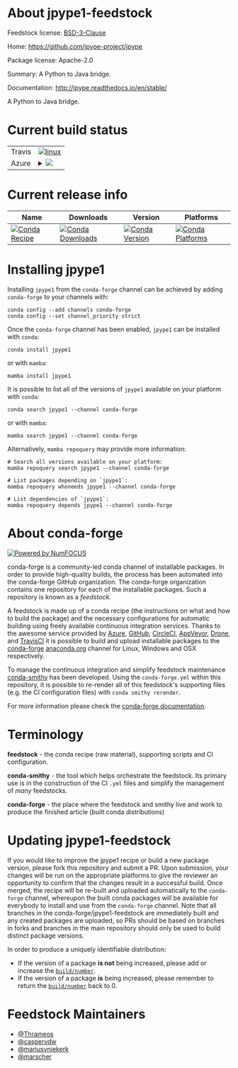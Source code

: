 About jpype1-feedstock
======================

Feedstock license: [BSD-3-Clause](https://github.com/conda-forge/jpype1-feedstock/blob/main/LICENSE.txt)

Home: https://github.com/jpype-project/jpype

Package license: Apache-2.0

Summary: A Python to Java bridge.

Documentation: http://jpype.readthedocs.io/en/stable/

A Python to Java bridge.

Current build status
====================


<table><tr>
    <td>Travis</td>
    <td>
      <a href="https://app.travis-ci.com/conda-forge/jpype1-feedstock">
        <img alt="linux" src="https://img.shields.io/travis/com/conda-forge/jpype1-feedstock/main.svg?label=Linux">
      </a>
    </td>
  </tr>
    
  <tr>
    <td>Azure</td>
    <td>
      <details>
        <summary>
          <a href="https://dev.azure.com/conda-forge/feedstock-builds/_build/latest?definitionId=482&branchName=main">
            <img src="https://dev.azure.com/conda-forge/feedstock-builds/_apis/build/status/jpype1-feedstock?branchName=main">
          </a>
        </summary>
        <table>
          <thead><tr><th>Variant</th><th>Status</th></tr></thead>
          <tbody><tr>
              <td>linux_64_python3.10.____cpython</td>
              <td>
                <a href="https://dev.azure.com/conda-forge/feedstock-builds/_build/latest?definitionId=482&branchName=main">
                  <img src="https://dev.azure.com/conda-forge/feedstock-builds/_apis/build/status/jpype1-feedstock?branchName=main&jobName=linux&configuration=linux%20linux_64_python3.10.____cpython" alt="variant">
                </a>
              </td>
            </tr><tr>
              <td>linux_64_python3.11.____cpython</td>
              <td>
                <a href="https://dev.azure.com/conda-forge/feedstock-builds/_build/latest?definitionId=482&branchName=main">
                  <img src="https://dev.azure.com/conda-forge/feedstock-builds/_apis/build/status/jpype1-feedstock?branchName=main&jobName=linux&configuration=linux%20linux_64_python3.11.____cpython" alt="variant">
                </a>
              </td>
            </tr><tr>
              <td>linux_64_python3.8.____cpython</td>
              <td>
                <a href="https://dev.azure.com/conda-forge/feedstock-builds/_build/latest?definitionId=482&branchName=main">
                  <img src="https://dev.azure.com/conda-forge/feedstock-builds/_apis/build/status/jpype1-feedstock?branchName=main&jobName=linux&configuration=linux%20linux_64_python3.8.____cpython" alt="variant">
                </a>
              </td>
            </tr><tr>
              <td>linux_64_python3.9.____cpython</td>
              <td>
                <a href="https://dev.azure.com/conda-forge/feedstock-builds/_build/latest?definitionId=482&branchName=main">
                  <img src="https://dev.azure.com/conda-forge/feedstock-builds/_apis/build/status/jpype1-feedstock?branchName=main&jobName=linux&configuration=linux%20linux_64_python3.9.____cpython" alt="variant">
                </a>
              </td>
            </tr><tr>
              <td>linux_aarch64_python3.10.____cpython</td>
              <td>
                <a href="https://dev.azure.com/conda-forge/feedstock-builds/_build/latest?definitionId=482&branchName=main">
                  <img src="https://dev.azure.com/conda-forge/feedstock-builds/_apis/build/status/jpype1-feedstock?branchName=main&jobName=linux&configuration=linux%20linux_aarch64_python3.10.____cpython" alt="variant">
                </a>
              </td>
            </tr><tr>
              <td>linux_aarch64_python3.11.____cpython</td>
              <td>
                <a href="https://dev.azure.com/conda-forge/feedstock-builds/_build/latest?definitionId=482&branchName=main">
                  <img src="https://dev.azure.com/conda-forge/feedstock-builds/_apis/build/status/jpype1-feedstock?branchName=main&jobName=linux&configuration=linux%20linux_aarch64_python3.11.____cpython" alt="variant">
                </a>
              </td>
            </tr><tr>
              <td>linux_aarch64_python3.8.____cpython</td>
              <td>
                <a href="https://dev.azure.com/conda-forge/feedstock-builds/_build/latest?definitionId=482&branchName=main">
                  <img src="https://dev.azure.com/conda-forge/feedstock-builds/_apis/build/status/jpype1-feedstock?branchName=main&jobName=linux&configuration=linux%20linux_aarch64_python3.8.____cpython" alt="variant">
                </a>
              </td>
            </tr><tr>
              <td>linux_aarch64_python3.9.____cpython</td>
              <td>
                <a href="https://dev.azure.com/conda-forge/feedstock-builds/_build/latest?definitionId=482&branchName=main">
                  <img src="https://dev.azure.com/conda-forge/feedstock-builds/_apis/build/status/jpype1-feedstock?branchName=main&jobName=linux&configuration=linux%20linux_aarch64_python3.9.____cpython" alt="variant">
                </a>
              </td>
            </tr><tr>
              <td>linux_ppc64le_python3.10.____cpython</td>
              <td>
                <a href="https://dev.azure.com/conda-forge/feedstock-builds/_build/latest?definitionId=482&branchName=main">
                  <img src="https://dev.azure.com/conda-forge/feedstock-builds/_apis/build/status/jpype1-feedstock?branchName=main&jobName=linux&configuration=linux%20linux_ppc64le_python3.10.____cpython" alt="variant">
                </a>
              </td>
            </tr><tr>
              <td>linux_ppc64le_python3.11.____cpython</td>
              <td>
                <a href="https://dev.azure.com/conda-forge/feedstock-builds/_build/latest?definitionId=482&branchName=main">
                  <img src="https://dev.azure.com/conda-forge/feedstock-builds/_apis/build/status/jpype1-feedstock?branchName=main&jobName=linux&configuration=linux%20linux_ppc64le_python3.11.____cpython" alt="variant">
                </a>
              </td>
            </tr><tr>
              <td>linux_ppc64le_python3.8.____cpython</td>
              <td>
                <a href="https://dev.azure.com/conda-forge/feedstock-builds/_build/latest?definitionId=482&branchName=main">
                  <img src="https://dev.azure.com/conda-forge/feedstock-builds/_apis/build/status/jpype1-feedstock?branchName=main&jobName=linux&configuration=linux%20linux_ppc64le_python3.8.____cpython" alt="variant">
                </a>
              </td>
            </tr><tr>
              <td>linux_ppc64le_python3.9.____cpython</td>
              <td>
                <a href="https://dev.azure.com/conda-forge/feedstock-builds/_build/latest?definitionId=482&branchName=main">
                  <img src="https://dev.azure.com/conda-forge/feedstock-builds/_apis/build/status/jpype1-feedstock?branchName=main&jobName=linux&configuration=linux%20linux_ppc64le_python3.9.____cpython" alt="variant">
                </a>
              </td>
            </tr><tr>
              <td>osx_64_python3.10.____cpython</td>
              <td>
                <a href="https://dev.azure.com/conda-forge/feedstock-builds/_build/latest?definitionId=482&branchName=main">
                  <img src="https://dev.azure.com/conda-forge/feedstock-builds/_apis/build/status/jpype1-feedstock?branchName=main&jobName=osx&configuration=osx%20osx_64_python3.10.____cpython" alt="variant">
                </a>
              </td>
            </tr><tr>
              <td>osx_64_python3.11.____cpython</td>
              <td>
                <a href="https://dev.azure.com/conda-forge/feedstock-builds/_build/latest?definitionId=482&branchName=main">
                  <img src="https://dev.azure.com/conda-forge/feedstock-builds/_apis/build/status/jpype1-feedstock?branchName=main&jobName=osx&configuration=osx%20osx_64_python3.11.____cpython" alt="variant">
                </a>
              </td>
            </tr><tr>
              <td>osx_64_python3.8.____cpython</td>
              <td>
                <a href="https://dev.azure.com/conda-forge/feedstock-builds/_build/latest?definitionId=482&branchName=main">
                  <img src="https://dev.azure.com/conda-forge/feedstock-builds/_apis/build/status/jpype1-feedstock?branchName=main&jobName=osx&configuration=osx%20osx_64_python3.8.____cpython" alt="variant">
                </a>
              </td>
            </tr><tr>
              <td>osx_64_python3.9.____cpython</td>
              <td>
                <a href="https://dev.azure.com/conda-forge/feedstock-builds/_build/latest?definitionId=482&branchName=main">
                  <img src="https://dev.azure.com/conda-forge/feedstock-builds/_apis/build/status/jpype1-feedstock?branchName=main&jobName=osx&configuration=osx%20osx_64_python3.9.____cpython" alt="variant">
                </a>
              </td>
            </tr><tr>
              <td>osx_arm64_python3.10.____cpython</td>
              <td>
                <a href="https://dev.azure.com/conda-forge/feedstock-builds/_build/latest?definitionId=482&branchName=main">
                  <img src="https://dev.azure.com/conda-forge/feedstock-builds/_apis/build/status/jpype1-feedstock?branchName=main&jobName=osx&configuration=osx%20osx_arm64_python3.10.____cpython" alt="variant">
                </a>
              </td>
            </tr><tr>
              <td>osx_arm64_python3.11.____cpython</td>
              <td>
                <a href="https://dev.azure.com/conda-forge/feedstock-builds/_build/latest?definitionId=482&branchName=main">
                  <img src="https://dev.azure.com/conda-forge/feedstock-builds/_apis/build/status/jpype1-feedstock?branchName=main&jobName=osx&configuration=osx%20osx_arm64_python3.11.____cpython" alt="variant">
                </a>
              </td>
            </tr><tr>
              <td>osx_arm64_python3.8.____cpython</td>
              <td>
                <a href="https://dev.azure.com/conda-forge/feedstock-builds/_build/latest?definitionId=482&branchName=main">
                  <img src="https://dev.azure.com/conda-forge/feedstock-builds/_apis/build/status/jpype1-feedstock?branchName=main&jobName=osx&configuration=osx%20osx_arm64_python3.8.____cpython" alt="variant">
                </a>
              </td>
            </tr><tr>
              <td>osx_arm64_python3.9.____cpython</td>
              <td>
                <a href="https://dev.azure.com/conda-forge/feedstock-builds/_build/latest?definitionId=482&branchName=main">
                  <img src="https://dev.azure.com/conda-forge/feedstock-builds/_apis/build/status/jpype1-feedstock?branchName=main&jobName=osx&configuration=osx%20osx_arm64_python3.9.____cpython" alt="variant">
                </a>
              </td>
            </tr><tr>
              <td>win_64_python3.10.____cpython</td>
              <td>
                <a href="https://dev.azure.com/conda-forge/feedstock-builds/_build/latest?definitionId=482&branchName=main">
                  <img src="https://dev.azure.com/conda-forge/feedstock-builds/_apis/build/status/jpype1-feedstock?branchName=main&jobName=win&configuration=win%20win_64_python3.10.____cpython" alt="variant">
                </a>
              </td>
            </tr><tr>
              <td>win_64_python3.11.____cpython</td>
              <td>
                <a href="https://dev.azure.com/conda-forge/feedstock-builds/_build/latest?definitionId=482&branchName=main">
                  <img src="https://dev.azure.com/conda-forge/feedstock-builds/_apis/build/status/jpype1-feedstock?branchName=main&jobName=win&configuration=win%20win_64_python3.11.____cpython" alt="variant">
                </a>
              </td>
            </tr><tr>
              <td>win_64_python3.8.____cpython</td>
              <td>
                <a href="https://dev.azure.com/conda-forge/feedstock-builds/_build/latest?definitionId=482&branchName=main">
                  <img src="https://dev.azure.com/conda-forge/feedstock-builds/_apis/build/status/jpype1-feedstock?branchName=main&jobName=win&configuration=win%20win_64_python3.8.____cpython" alt="variant">
                </a>
              </td>
            </tr><tr>
              <td>win_64_python3.9.____cpython</td>
              <td>
                <a href="https://dev.azure.com/conda-forge/feedstock-builds/_build/latest?definitionId=482&branchName=main">
                  <img src="https://dev.azure.com/conda-forge/feedstock-builds/_apis/build/status/jpype1-feedstock?branchName=main&jobName=win&configuration=win%20win_64_python3.9.____cpython" alt="variant">
                </a>
              </td>
            </tr>
          </tbody>
        </table>
      </details>
    </td>
  </tr>
</table>

Current release info
====================

| Name | Downloads | Version | Platforms |
| --- | --- | --- | --- |
| [![Conda Recipe](https://img.shields.io/badge/recipe-jpype1-green.svg)](https://anaconda.org/conda-forge/jpype1) | [![Conda Downloads](https://img.shields.io/conda/dn/conda-forge/jpype1.svg)](https://anaconda.org/conda-forge/jpype1) | [![Conda Version](https://img.shields.io/conda/vn/conda-forge/jpype1.svg)](https://anaconda.org/conda-forge/jpype1) | [![Conda Platforms](https://img.shields.io/conda/pn/conda-forge/jpype1.svg)](https://anaconda.org/conda-forge/jpype1) |

Installing jpype1
=================

Installing `jpype1` from the `conda-forge` channel can be achieved by adding `conda-forge` to your channels with:

```
conda config --add channels conda-forge
conda config --set channel_priority strict
```

Once the `conda-forge` channel has been enabled, `jpype1` can be installed with `conda`:

```
conda install jpype1
```

or with `mamba`:

```
mamba install jpype1
```

It is possible to list all of the versions of `jpype1` available on your platform with `conda`:

```
conda search jpype1 --channel conda-forge
```

or with `mamba`:

```
mamba search jpype1 --channel conda-forge
```

Alternatively, `mamba repoquery` may provide more information:

```
# Search all versions available on your platform:
mamba repoquery search jpype1 --channel conda-forge

# List packages depending on `jpype1`:
mamba repoquery whoneeds jpype1 --channel conda-forge

# List dependencies of `jpype1`:
mamba repoquery depends jpype1 --channel conda-forge
```


About conda-forge
=================

[![Powered by
NumFOCUS](https://img.shields.io/badge/powered%20by-NumFOCUS-orange.svg?style=flat&colorA=E1523D&colorB=007D8A)](https://numfocus.org)

conda-forge is a community-led conda channel of installable packages.
In order to provide high-quality builds, the process has been automated into the
conda-forge GitHub organization. The conda-forge organization contains one repository
for each of the installable packages. Such a repository is known as a *feedstock*.

A feedstock is made up of a conda recipe (the instructions on what and how to build
the package) and the necessary configurations for automatic building using freely
available continuous integration services. Thanks to the awesome service provided by
[Azure](https://azure.microsoft.com/en-us/services/devops/), [GitHub](https://github.com/),
[CircleCI](https://circleci.com/), [AppVeyor](https://www.appveyor.com/),
[Drone](https://cloud.drone.io/welcome), and [TravisCI](https://travis-ci.com/)
it is possible to build and upload installable packages to the
[conda-forge](https://anaconda.org/conda-forge) [anaconda.org](https://anaconda.org/)
channel for Linux, Windows and OSX respectively.

To manage the continuous integration and simplify feedstock maintenance
[conda-smithy](https://github.com/conda-forge/conda-smithy) has been developed.
Using the ``conda-forge.yml`` within this repository, it is possible to re-render all of
this feedstock's supporting files (e.g. the CI configuration files) with ``conda smithy rerender``.

For more information please check the [conda-forge documentation](https://conda-forge.org/docs/).

Terminology
===========

**feedstock** - the conda recipe (raw material), supporting scripts and CI configuration.

**conda-smithy** - the tool which helps orchestrate the feedstock.
                   Its primary use is in the construction of the CI ``.yml`` files
                   and simplify the management of *many* feedstocks.

**conda-forge** - the place where the feedstock and smithy live and work to
                  produce the finished article (built conda distributions)


Updating jpype1-feedstock
=========================

If you would like to improve the jpype1 recipe or build a new
package version, please fork this repository and submit a PR. Upon submission,
your changes will be run on the appropriate platforms to give the reviewer an
opportunity to confirm that the changes result in a successful build. Once
merged, the recipe will be re-built and uploaded automatically to the
`conda-forge` channel, whereupon the built conda packages will be available for
everybody to install and use from the `conda-forge` channel.
Note that all branches in the conda-forge/jpype1-feedstock are
immediately built and any created packages are uploaded, so PRs should be based
on branches in forks and branches in the main repository should only be used to
build distinct package versions.

In order to produce a uniquely identifiable distribution:
 * If the version of a package **is not** being increased, please add or increase
   the [``build/number``](https://docs.conda.io/projects/conda-build/en/latest/resources/define-metadata.html#build-number-and-string).
 * If the version of a package **is** being increased, please remember to return
   the [``build/number``](https://docs.conda.io/projects/conda-build/en/latest/resources/define-metadata.html#build-number-and-string)
   back to 0.

Feedstock Maintainers
=====================

* [@Thrameos](https://github.com/Thrameos/)
* [@caspervdw](https://github.com/caspervdw/)
* [@mariusvniekerk](https://github.com/mariusvniekerk/)
* [@marscher](https://github.com/marscher/)

